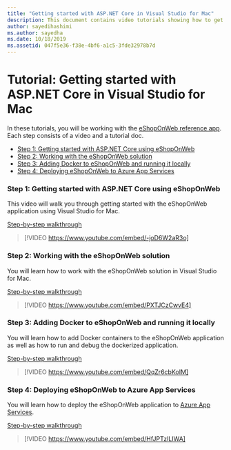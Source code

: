 ```yaml
---
title: "Getting started with ASP.NET Core in Visual Studio for Mac"
description: This document contains video tutorials showing how to get start with ASP.NET Core in Visual Studio for Mac.
author: sayedihashimi
ms.author: sayedha
ms.date: 10/18/2019
ms.assetid: 047f5e36-f38e-4bf6-a1c5-3fde32978b7d
---
```


# Tutorial: Getting started with ASP.NET Core in Visual Studio for Mac

In these tutorials, you will be working with the [eShopOnWeb reference app](https://github.com/dotnet-architecture/eShopOnWeb). Each step consists of a video and a tutorial doc.

 - [Step 1: Getting started with ASP.NET Core using eShopOnWeb](#step-1-getting-started-with-aspnet-core-using-eshoponweb)
 - [Step 2: Working with the eShopOnWeb solution](#step-2-working-with-the-eshoponweb-solution)
 - [Step 3: Adding Docker to eShopOnWeb and running it locally](#step-3-adding-docker-to-eshoponweb-and-running-it-locally)
 - [Step 4: Deploying eShopOnWeb to Azure App Services](#step-4-deploying-eshoponweb-to-azure-app-services)

### Step 1: Getting started with ASP.NET Core using eShopOnWeb

This video will walk you through getting started with the eShopOnWeb application using Visual Studio for Mac.

[Step-by-step walkthrough](https://github.com/dotnet-architecture/eShopOnWeb/wiki/Getting-Started-for-Beginners-with-Visual-Studio-for-Mac)

> [!VIDEO https://www.youtube.com/embed/-joD6W2aR3o]

### Step 2: Working with the eShopOnWeb solution

You will learn how to work with the eShopOnWeb solution in Visual Studio for Mac.

[Step-by-step walkthrough](https://github.com/dotnet-architecture/eShopOnWeb/wiki/Getting-Started-for-Beginners-with-Visual-Studio-for-Mac)

> [!VIDEO https://www.youtube.com/embed/PXTJCzCwvE4]

### Step 3: Adding Docker to eShopOnWeb and running it locally

You will learn how to add Docker containers to the eShopOnWeb application as well as how to run and debug the dockerized application.

[Step-by-step walkthrough](https://github.com/dotnet-architecture/eShopOnWeb/wiki/03b.-Running-Locally-on-a-Linux-Container-from-Visual-Studio-for-Mac)

> [!VIDEO https://www.youtube.com/embed/QqZr6cbKoIM]

### Step 4: Deploying eShopOnWeb to Azure App Services

You will learn how to deploy the eShopOnWeb application to [Azure App Services](https://azure.microsoft.com/services/app-service/).

[Step-by-step walkthrough](https://github.com/dotnet-architecture/eShopOnWeb/wiki/01b.-Deploying-to-Azure-App-Service-from-Visual-Studio-for-Mac)

> [!VIDEO https://www.youtube.com/embed/HfJPTzlLIWA]
